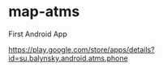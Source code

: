 # map-atms
First Android App

https://play.google.com/store/apps/details?id=su.balynsky.android.atms.phone
